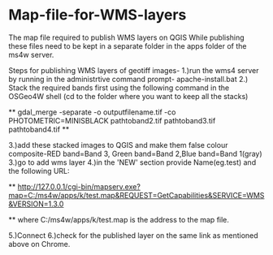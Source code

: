 # Map-file-for-WMS-layers
The map file required to publish WMS layers  on QGIS
While publishing these files need to be kept in a separate folder in the apps folder of the ms4w server.

Steps for publishing WMS layers of geotiff images-
1.)run the wms4 server by running in the administrtive command prompt- 
apache-install.bat
2.) Stack the required bands first using the following command in the OSGeo4W shell
(cd to the folder where you want to keep all the stacks)

**
gdal_merge -separate -o outputfilename.tif -co PHOTOMETRIC=MINISBLACK pathtoband2.tif pathtoband3.tif pathtoband4.tif
**

3.)add these stacked images to QGIS and make them false colour composite-RED band=Band 3, Green band=Band 2,Blue band=Band 1(gray)
3.)go to add wms layer
4.)in the 'NEW' section provide Name(eg.test) and the following URL:

**
http://127.0.0.1/cgi-bin/mapserv.exe?map=C:/ms4w/apps/k/test.map&REQUEST=GetCapabilities&SERVICE=WMS&VERSION=1.3.0

**
where C:/ms4w/apps/k/test.map is the address to the map file.

5.)Connect
6.)check for the published layer on the same link as mentioned above on Chrome.

